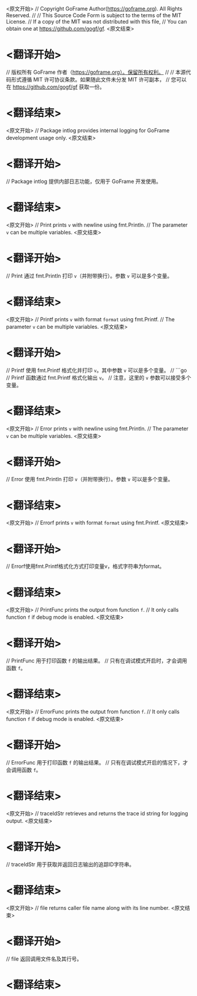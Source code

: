
<原文开始>
// Copyright GoFrame Author(https://goframe.org). All Rights Reserved.
//
// This Source Code Form is subject to the terms of the MIT License.
// If a copy of the MIT was not distributed with this file,
// You can obtain one at https://github.com/gogf/gf.
<原文结束>

# <翻译开始>
// 版权所有 GoFrame 作者（https://goframe.org）。保留所有权利。
//
// 本源代码形式遵循 MIT 许可协议条款。如果随此文件未分发 MIT 许可副本，
// 您可以在 https://github.com/gogf/gf 获取一份。
# <翻译结束>


<原文开始>
// Package intlog provides internal logging for GoFrame development usage only.
<原文结束>

# <翻译开始>
// Package intlog 提供内部日志功能，仅用于 GoFrame 开发使用。
# <翻译结束>


<原文开始>
// Print prints `v` with newline using fmt.Println.
// The parameter `v` can be multiple variables.
<原文结束>

# <翻译开始>
// Print 通过 fmt.Println 打印 `v`（并附带换行）。参数 `v` 可以是多个变量。
# <翻译结束>


<原文开始>
// Printf prints `v` with format `format` using fmt.Printf.
// The parameter `v` can be multiple variables.
<原文结束>

# <翻译开始>
// Printf 使用 fmt.Printf 格式化并打印 `v`。其中参数 `v` 可以是多个变量。
// ```go
// Printf 函数通过 fmt.Printf 格式化输出 `v`。
// 注意，这里的 `v` 参数可以接受多个变量。
# <翻译结束>


<原文开始>
// Error prints `v` with newline using fmt.Println.
// The parameter `v` can be multiple variables.
<原文结束>

# <翻译开始>
// Error 使用 fmt.Println 打印 `v`（并附带换行）。参数 `v` 可以是多个变量。
# <翻译结束>


<原文开始>
// Errorf prints `v` with format `format` using fmt.Printf.
<原文结束>

# <翻译开始>
// Errorf使用fmt.Printf格式化方式打印变量v，格式字符串为format。
# <翻译结束>


<原文开始>
// PrintFunc prints the output from function `f`.
// It only calls function `f` if debug mode is enabled.
<原文结束>

# <翻译开始>
// PrintFunc 用于打印函数 `f` 的输出结果。
// 只有在调试模式开启时，才会调用函数 `f`。
# <翻译结束>


<原文开始>
// ErrorFunc prints the output from function `f`.
// It only calls function `f` if debug mode is enabled.
<原文结束>

# <翻译开始>
// ErrorFunc 用于打印函数 `f` 的输出结果。
// 只有在调试模式开启的情况下，才会调用函数 `f`。
# <翻译结束>


<原文开始>
// traceIdStr retrieves and returns the trace id string for logging output.
<原文结束>

# <翻译开始>
// traceIdStr 用于获取并返回日志输出的追踪ID字符串。
# <翻译结束>


<原文开始>
// file returns caller file name along with its line number.
<原文结束>

# <翻译开始>
// file 返回调用文件名及其行号。
# <翻译结束>

